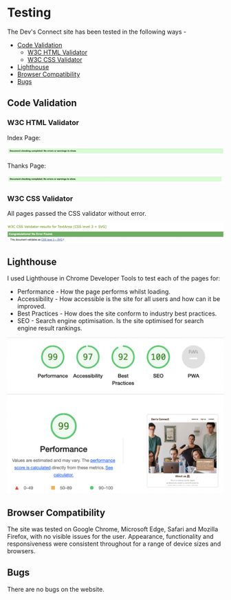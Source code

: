 # Testing 

The Dev's Connect site has been tested in the following ways -

- [Code Validation](#code-validation)
    - [W3C HTML Validator](#w3c-html-validator) 
    - [W3C CSS Validator](#w3c-css-validator)
- [Lighthouse](#lighthouse)
- [Browser Compatibility](#browser-compatibility)
- [Bugs](#bugs)

## Code Validation 

### W3C HTML Validator

Index Page:

![W3C_Validator](./documentation/html-validator.png)

Thanks Page:

![W3C_Validator](./documentation/thanks_validator.png)

### W3C CSS Validator 

All pages passed the CSS validator without error. 

![W3C_Validator_CSS](./documentation/css-validator.png)

## Lighthouse 

I used Lighthouse in Chrome Developer Tools to test each of the pages for:

- Performance - How the page performs whilst loading.
- Accessibility - How accessible is the site for all users and how can it be improved.
- Best Practices - How does the site conform to industry best practices.
- SEO - Search engine optimisation. Is the site optimised for search engine result rankings.

![Lighthouse_Desktop_testing](./documentation/ligthhouse.png)

## Browser Compatibility

The site was tested on Google Chrome, Microsoft Edge, Safari and Mozilla Firefox, with no visible issues for the user. Appearance, functionality and responsiveness were consistent throughout for a range of device sizes and browsers.

## Bugs

There are no bugs on the website.